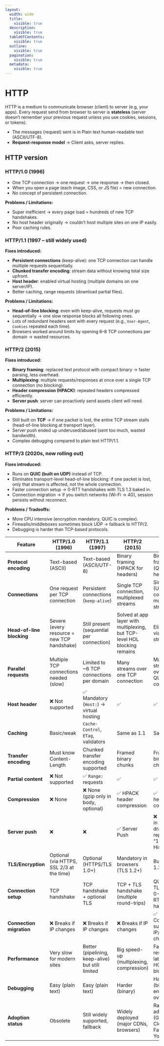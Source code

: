```yaml
---
layout:
  width: wide
  title:
    visible: true
  description:
    visible: true
  tableOfContents:
    visible: true
  outline:
    visible: true
  pagination:
    visible: true
  metadata:
    visible: true
---
```


# HTTP

HTTP is a medium to communicate browser (client) to server (e.g, your apps). Every request send from browser to server is **stateless** (server doesn’t remember your previous request unless you use cookies, sessions, or tokens).

* The messages (request) sent is in Plain  text human-readable text (ASCII/UTF-8).
* **Request-response model** → Client asks, server replies.

## HTTP version

### **HTTP/1.0 (1996)**&#x20;

* One TCP connection → one request → one response → then closed.
* When you open a page (each image, CSS, or JS file) = new connection.
* No concept of persistent connection.

**Problems / Limitations:**

* Super inefficient → every page load = hundreds of new TCP handshakes.
* No host header originally → couldn’t host multiple sites on one IP easily.
* Poor caching rules.

### **HTTP/1.1 (1997 – still widely used)**

**Fixes introduced:**

* **Persistent connections** (keep-alive): one TCP connection can handle multiple requests sequentially.
* **Chunked transfer encoding**: stream data without knowing total size upfront.
* **Host header**: enabled virtual hosting (multiple domains on one server/IP).
* Better caching, range requests (download partial files).

**Problems / Limitations:**

* **Head-of-line blocking**: even with keep-alive, requests must go sequentially → one slow response blocks all following ones.
* Lots of redundant headers sent with every request (e.g., `User-Agent`, `Cookies` repeated each time).
* Browsers worked around limits by opening 6–8 TCP connections per domain → wasted resources.

### **HTTP/2 (2015)**

**Fixes introduced:**

* **Binary framing**: replaced text protocol with compact binary → faster parsing, less overhead.
* **Multiplexing**: multiple requests/responses at once over a single TCP connection (no blocking).
* **Header compression (HPACK)**: repeated headers compressed efficiently.
* **Server push**: server can proactively send assets client will need.

**Problems / Limitations:**

* Still built on **TCP** → if one packet is lost, the entire TCP stream stalls (head-of-line blocking at transport layer).
* Server push ended up underused/abused (sent too much, wasted bandwidth).
* Complex debugging compared to plain text HTTP/1.1.

### **HTTP/3 (2020s, now rolling out)**

**Fixes introduced:**

* Runs on **QUIC (built on UDP)** instead of TCP.
* Eliminates transport-level head-of-line blocking: if one packet is lost, only that stream is affected, not the whole connection.
* Faster connection setup → 0-RTT handshakes with TLS 1.3 baked in.
* Connection migration → if you switch networks (Wi-Fi → 4G), session persists without reconnect.

**Problems / Tradeoffs:**

* More CPU intensive (encryption mandatory, QUIC is complex).
* Firewalls/middleboxes sometimes block UDP → fallback to HTTP/2.
* Debugging is harder than TCP-based protocols.

| Feature                   | HTTP/1.0 (1996)                             | HTTP/1.1 (1997)                                   | HTTP/2 (2015)                                                             | HTTP/3 (2020)                                               |
| ------------------------- | ------------------------------------------- | ------------------------------------------------- | ------------------------------------------------------------------------- | ----------------------------------------------------------- |
| **Protocol encoding**     | Text-based (ASCII)                          | Text-based (ASCII/UTF-8)                          | Binary framing (HPACK for headers)                                        | Binary framing (QPACK for headers)                          |
| **Connections**           | One request per TCP connection              | Persistent connections (`keep-alive`)             | Single TCP connection, multiplexed streams                                | Single QUIC (UDP) connection, multiplexed streams           |
| **Head-of-line blocking** | Severe (every resource = new TCP handshake) | Still present (sequential per connection)         | Solved at app layer with multiplexing, but TCP-level HOL blocking remains | Eliminated via QUIC streams                                 |
| **Parallel requests**     | Multiple TCP connections needed (slow)      | Limited to \~6 TCP connections per domain         | Many streams over one TCP connection                                      | Many streams over one QUIC connection                       |
| **Host header**           | ❌ Not supported                             | ✅ Mandatory (`Host:`) → virtual hosting           | ✅                                                                         | ✅                                                           |
| **Caching**               | Basic/weak                                  | `Cache-Control`, `ETag`, validators               | Same as 1.1                                                               | Same as 1.1                                                 |
| **Transfer encoding**     | Must know Content-Length                    | Chunked transfer encoding supported               | Framed binary chunks                                                      | Framed binary chunks                                        |
| **Partial content**       | ❌ Not supported                             | ✅ `Range:` requests                               | ✅                                                                         | ✅                                                           |
| **Compression**           | ❌ None                                      | ❌ None (gzip only in body, optional)              | ✅ HPACK header compression                                                | ✅ QPACK header compression                                  |
| **Server push**           | ❌                                           | ❌                                                 | ✅ Server Push                                                             | ❌ (dropped in latest drafts, replaced by “103 Early Hints”) |
| **TLS/Encryption**        | Optional (via HTTPS, SSL 2/3 at the time)   | Optional (HTTPS/TLS 1.0+)                         | Mandatory in browsers (TLS 1.2+)                                          | Built-in TLS 1.3 in QUIC                                    |
| **Connection setup**      | TCP handshake                               | TCP handshake + optional TLS                      | TCP + TLS handshake (multiple round-trips)                                | QUIC with TLS 1.3 → 0-RTT or 1-RTT handshake                |
| **Connection migration**  | ❌ Breaks if IP changes                      | ❌ Breaks if IP changes                            | ❌ Breaks if IP changes                                                    | ✅ Connection survives IP/network changes                    |
| **Performance**           | Very slow for modern sites                  | Better (pipelining, keep-alive) but still limited | Big speed-up (multiplexing, compression)                                  | Faster, resilient (low latency, no HOL blocking)            |
| **Debugging**             | Easy (plain text)                           | Easy (plain text)                                 | Harder (binary)                                                           | Hardest (binary + encrypted over QUIC)                      |
| **Adoption status**       | Obsolete                                    | Still widely supported, fallback                  | Widely deployed (major CDNs, browsers)                                    | Rapid adoption (Google, Cloudflare, Facebook, YouTube)      |

